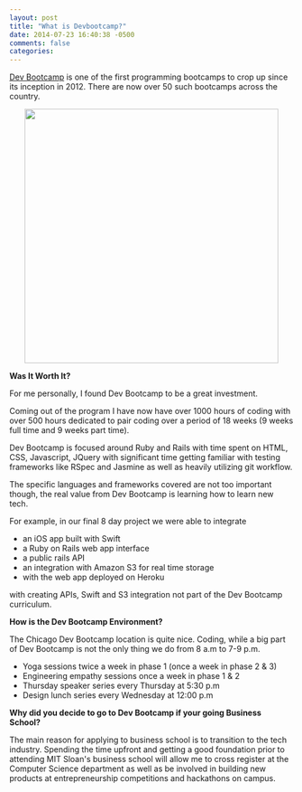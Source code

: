 ```yaml
---
layout: post
title: "What is Devbootcamp?"
date: 2014-07-23 16:40:38 -0500
comments: false
categories: 
---
```


<a href="http://www.devbootcamp.com" target="_blank">Dev Bootcamp</a> is one of the first programming bootcamps to crop up since its inception in 2012. There are now over 50 such bootcamps across the country. 

<p align="center">
  <img src = http://s3-media3.fl.yelpcdn.com/bphoto/Vml6x1otS8vzAbEoNfNPDA/l.jpg width="450" height="450" >
</p>

**Was It Worth It?**

For me personally, I found Dev Bootcamp to be a great investment. 

Coming out of the program I have now have over 1000 hours of coding with over 500 hours dedicated to pair coding over a period of 18 weeks (9 weeks full time and 9 weeks part time). 

Dev Bootcamp is focused around Ruby and Rails with time spent on HTML, CSS, Javascript, JQuery with significant time getting familiar with testing frameworks like RSpec and Jasmine as well as heavily utilizing git workflow. 

The specific languages and frameworks covered are not too important though, the real value from Dev Bootcamp is learning how to learn new tech. 

For example, in our final 8 day project we were able to integrate 

+ an iOS app built with Swift
+ a Ruby on Rails web app interface
+ a public rails API
+ an integration with Amazon S3 for real time storage
+ with the web app deployed on Heroku 

with creating APIs, Swift and S3 integration not part of the Dev Bootcamp curriculum.

**How is the Dev Bootcamp Environment?**

The Chicago Dev Bootcamp location is quite nice. Coding, while a big part of Dev Bootcamp is not the only thing we do from 8 a.m to 7-9 p.m.

+ Yoga sessions twice a week in phase 1 (once a week in phase 2 & 3)
+ Engineering empathy sessions once a week in phase 1 & 2
+ Thursday speaker series every Thursday at 5:30 p.m
+ Design lunch series every Wednesday at 12:00 p.m

**Why did you decide to go to Dev Bootcamp if your going Business School?**

The main reason for applying to business school is to transition to the tech industry. Spending the time upfront and getting a good foundation prior to attending MIT Sloan's business school will allow me to cross register at the Computer Science department as well as be involved in building new products at entrepreneurship competitions and hackathons on campus. 


 